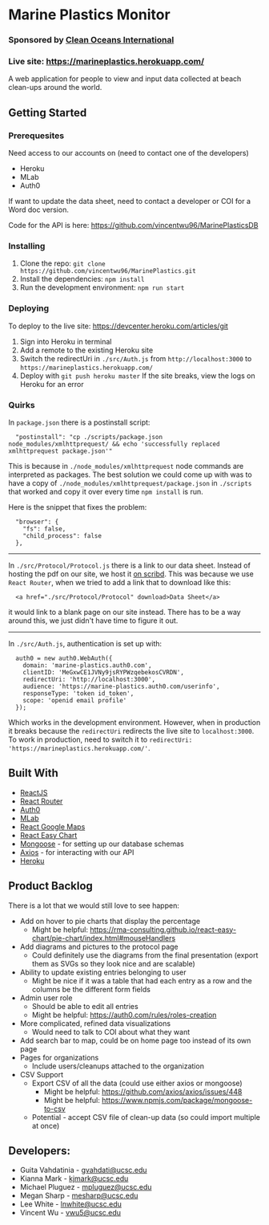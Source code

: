 # Marine Plastics Monitor
### Sponsored by [Clean Oceans International](https://cleanoceansinternational.org/)
### Live site: https://marineplastics.herokuapp.com/

A web application for people to view and input data collected at beach clean-ups around the world. 

## Getting Started

### Prerequesites
Need access to our accounts on (need to contact one of the developers)
  * Heroku
  * MLab
  * Auth0

If want to update the data sheet, need to contact a developer or COI for a Word doc version.

Code for the API is here: https://github.com/vincentwu96/MarinePlasticsDB

### Installing
1. Clone the repo: `git clone https://github.com/vincentwu96/MarinePlastics.git`
2. Install the dependencies: `npm install`
3. Run the development environment: `npm run start`

### Deploying
To deploy to the live site: https://devcenter.heroku.com/articles/git
  1. Sign into Heroku in terminal
  2. Add a remote to the existing Heroku site
  3. Switch the redirectUri in `./src/Auth.js` from `http://localhost:3000` to `https://marineplastics.herokuapp.com/`
  4. Deploy with `git push heroku master`
If the site breaks, view the logs on Heroku for an error

### Quirks 
In `package.json` there is a postinstall script:
```
  "postinstall": "cp ./scripts/package.json node_modules/xmlhttprequest/ && echo 'successfully replaced xmlhttprequest package.json'"
```
This is because in `./node_modules/xmlhttprequest` node commands are interpreted as packages. The best solution we could come up with was to have a copy of `./node_modules/xmlhttprequest/package.json` in `./scripts` that worked and copy it over every time `npm install` is run.

Here is the snippet that fixes the problem: 
```
  "browser": {
    "fs": false,
    "child_process": false
  },
```

***

In `./src/Protocol/Protocol.js` there is a link to our data sheet. Instead of hosting the pdf on our site, we host it [on scribd](https://www.scribd.com/document/380752641/COIDataSheet). This was because we use `React Router`, when we tried to add a link that to download like this:
```
  <a href="./src/Protocol/Protocol" download>Data Sheet</a>
```
it would link to a blank page on our site instead. There has to be a way around this, we just didn't have time to figure it out.

***

In `./src/Auth.js`, authentication is set up with:
```
  auth0 = new auth0.WebAuth({
    domain: 'marine-plastics.auth0.com',
    clientID: 'MeGxwCE1JVNy9jsRYPWzqebekosCVRDN',
    redirectUri: 'http://localhost:3000',
    audience: 'https://marine-plastics.auth0.com/userinfo',
    responseType: 'token id_token',
    scope: 'openid email profile'
  });
```

Which works in the development environment. However, when in production it breaks because the `redirectUri` redirects the live site to `localhost:3000`. To work in production, need to switch it to `redirectUri: 'https://marineplastics.herokuapp.com/'`.

## Built With
* [ReactJS](https://reactjs.org/)
* [React Router](https://reacttraining.com/react-router/)
* [Auth0](https://auth0.com/)
* [MLab](https://www.mlab.com/)
* [React Google Maps](https://github.com/tomchentw/react-google-maps)
* [React Easy Chart](https://github.com/rma-consulting/react-easy-chart)
* [Mongoose](http://mongoosejs.com/) - for setting up our database schemas
* [Axios](https://github.com/axios/axios) - for interacting with our API
* [Heroku](http://heroku.com/)

## Product Backlog
There is a lot that we would still love to see happen:
  * Add on hover to pie charts that display the percentage
    * Might be helpful: https://rma-consulting.github.io/react-easy-chart/pie-chart/index.html#mouseHandlers
  * Add diagrams and pictures to the protocol page
    * Could definitely use the diagrams from the final presentation (export them as SVGs so they look nice and are scalable)
  * Ability to update existing entries belonging to user
    * Might be nice if it was a table that had each entry as a row and the columns be the different form fields
  * Admin user role
    * Should be able to edit all entries
    * Might be helpful: https://auth0.com/rules/roles-creation
  * More complicated, refined data visualizations
    * Would need to talk to COI about what they want
  * Add search bar to map, could be on home page too instead of its own page
  * Pages for organizations
    * Include users/cleanups attached to the organization
  * CSV Support
    * Export CSV of all the data (could use either axios or mongoose)
      * Might be helpful: https://github.com/axios/axios/issues/448
      * Might be helpful: https://www.npmjs.com/package/mongoose-to-csv
    * Potential - accept CSV file of clean-up data (so could import multiple at once)

## Developers:
* Guita Vahdatinia - gvahdati@ucsc.edu
* Kianna Mark - kjmark@ucsc.edu
* Michael Pluguez - mpluguez@ucsc.edu
* Megan Sharp - mesharp@ucsc.edu
* Lee White - lnwhite@ucsc.edu
* Vincent Wu - vwu5@ucsc.edu
